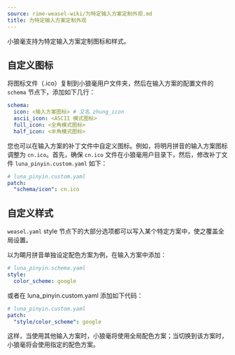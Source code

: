 ```yaml
---
source: rime-weasel-wiki/为特定输入方案定制外观.md
title: 为特定输入方案定制外观
---
```


小狼毫支持为特定输入方案定制图标和样式。

## 自定义图标

将图标文件（.ico）复制到小狼毫用户文件夹，然后在输入方案的配置文件的 `schema` 节点下，添加如下几行：

```yaml
schema:
  icon: <输入方案图标> # 又名 zhung_icon
  ascii_icon: <ASCII 模式图标>
  full_icon: <全角模式图标>
  half_icon: <半角模式图标>
```

您也可以在输入方案的补丁文件中自定义图标。例如，将明月拼音的输入方案图标调整为 `cn.ico`。首先，确保 `cn.ico` 文件在小狼毫用户目录下，然后，修改补丁文件 `luna_pinyin.custom.yaml` 如下：

```yaml
# luna_pinyin.custom.yaml
patch:
  "schema/icon": cn.ico
```

## 自定义样式

`weasel.yaml` style 节点下的大部分选项都可以写入某个特定方案中，使之覆盖全局设置。

以为朙月拼音单独设定配色方案为例，在输入方案中添加：

```yaml
# luna_pinyin.schema.yaml
style:
  color_scheme: google
```

或者在 luna_pinyin.custom.yaml 添加如下代码：

```yaml
# luna_pinyin.custom.yaml
patch:
  "style/color_scheme": google
```

这样，当使用其他输入方案时，小狼毫将使用全局配色方案；当切换到该方案时，小狼毫将会使用指定的配色方案。